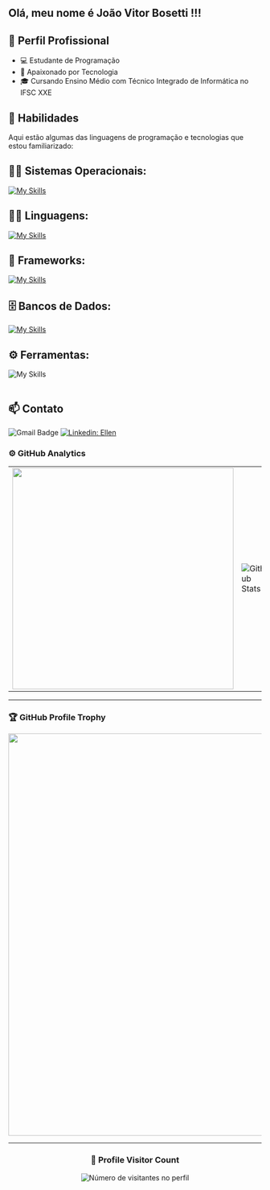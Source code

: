 ## Olá, meu nome é João Vitor Bosetti !!!


## 💼 Perfil Profissional

- 💻 Estudante de Programação
- 🌱 Apaixonado por Tecnologia
- 🎓 Cursando Ensino Médio com Técnico Integrado de Informática no IFSC XXE

## 🚀 Habilidades

Aqui estão algumas das linguagens de programação e tecnologias que estou familiarizado:

## 👨‍💻 Sistemas Operacionais: 
[![My Skills](https://skillicons.dev/icons?i=linux,windows)](https://skillicons.dev)

## 👨‍💻 Linguagens: 
[![My Skills](https://skillicons.dev/icons?i=python,javascript,html,css)](https://skillicons.dev)

## 🧰 Frameworks: 
[![My Skills](https://skillicons.dev/icons?i=react,django)](https://skillicons.dev)

## 🗄️ Bancos de Dados: 
[![My Skills](https://skillicons.dev/icons?i=mysql,mongo)](https://skillicons.dev)
## ⚙️ Ferramentas:
![My Skills](https://skillicons.dev/icons?i=git,github,vscode)<br><br>

## 📫 Contato

![Gmail Badge](https://img.shields.io/badge/-vitor.eduardo2135@gmail.com-006bed?style=flat-square&logo=Gmail&logoColor=white&link=mailto:vitor.eduardo2135@gmail.com)
[![Linkedin: Ellen](https://img.shields.io/badge/-VitorEduardoRamilio-blue?style=flat-square&logo=Linkedin&logoColor=white&link=https://www.linkedin.com/in/vitor-eduardo-ramilio-18323a266/)](https://www.linkedin.com/in/vitor-eduardo-ramilio-18323a266/)

### ⚙️ GitHub Analytics

<table>
  <tr>
    <td>
      <div>
        <a href="https://github.com/mercur21">
        <img align="center" src="https://github-readme-stats.vercel.app/api?username=mercur21&show_icons=true&theme=synthwave" width="440"/>
</a>
    </td>
    <td>
      <img
        align="left"
        src="https://github-readme-stats.vercel.app/api/top-langs/?username=mercur21&theme=dark&hide_border=false&include_all_commits=true&count_private=true&layout=compact"
        alt="Github Stats"
      />
    </td>
    <td>
      <br />
      <img
        align="left"
        src="https://github-readme-streak-stats.herokuapp.com/?user=mercur21&theme=dark&hide_border=false"
        alt="Github Stats"
      />
    </td>
  </tr>
</table>

--- 

### 🏆 GitHub Profile Trophy

<p align="center">
  <a
    href="https://github.com/ryo-ma/github-profile-trophy"
    title="repositório de troféus"
  >
    <img
      width="800"
      src="https://github-profile-trophy.vercel.app/?username=mercur21&column=8&theme=darkhub&no-frame=true&no-bg=true"
    />
  </a>
</p>

---

<div align="center">
  <h3><b>📍 Profile Visitor Count</b></h3>
</div>

<p align="center">
  <img
    src="https://profile-counter.glitch.me/mercur21/count.svg"
    alt="Número de visitantes no perfil"
  />
</p>
